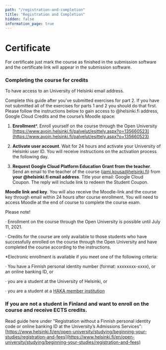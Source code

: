 ```yaml
---
path: "/registration-and-completion"
title: "Registration and Completion"
hidden: false
information_page: true
---
```


# Certificate #

For certificate just mark the course as finished in the submission software and the certificate link will appear in the submission software.

### Completing the course for credits ###

To have access to an University of Helsinki email address.

Complete this guide after you've submitted exercises for part 2. If you have not submitted all of the exercises for parts 1 and 2 you should do that first. Please follow the instructions below to gain access to @helsinki.fi address, Google Cloud Credits and the course’s Moodle space:

1. **Enrollment***. Enroll yourself on the course through the Open University [https://www.avoin.helsinki.fi/palvelut/esittely.aspx?o=135660523](https://www.avoin.helsinki.fi/palvelut/esittely.aspx?o=135660523)

2. **Activate user account**. Wait for 24 hours and activate your University of Helsinki user ID. You will receive instructions on the activation process the following day.

3. **Request Google Cloud Platform Education Grant from the teacher**. Send an email to the teacher of the course (jami.kousa@helsinki.fi) from **your @helsinki.fi email address**. Title your email: Google Cloud Coupon. The reply will include link to redeem the Student Coupon.

**Moodle link and key**. You will also receive the Moodle-link and the course key through email within 24 hours after course enrollment. You will need to access Moodle at the end of course to complete the course exam.

Please note!

· Enrollment on the course through the Open University is possible until July 11, 2021.

· Credits for the course are only available to those students who have successfully enrolled on the course through the Open University and have completed the course according to the instructions.

*Electronic enrollment is available if you meet one of the following criteria:

· You have a Finnish personal identity number (format: xxxxxxxx-xxxx), or an online banking ID, or

· you are a student at the University of Helsinki, or

· you are a student at a [HAKA member institution](https://wiki.eduuni.fi/display/CSCHAKA/Members+and+partners)

### If you are not a student in Finland and want to enroll on the course and receive ECTS credits. ###

Read guide here under "Re­gis­tra­tion without a Finnish per­sonal identity code or on­line bank­ing ID at the Uni­versity’s Ad­mis­sions Services": [https://www.helsinki.fi/en/open-university/studying/beginning-your-studies/registration-and-fees](https://www.helsinki.fi/en/open-university/studying/beginning-your-studies/registration-and-fees)
